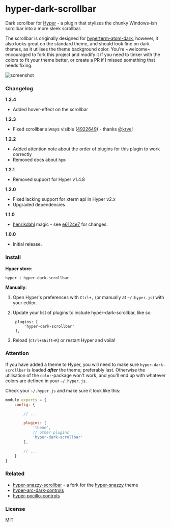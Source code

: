 # hyper-dark-scrollbar
Dark scrollbar for [Hyper](https://github.com/zeit/hyper) - a plugin that stylizes the chunky Windows-ish scrollbar into a more sleek scrollbar.

The scrollbar is originally designed for [hyperterm-atom-dark](https://github.com/mdo/hyperterm-atom-dark), however, it also looks great on the standard theme, and should look fine on dark themes, as it utilises the theme background color. You're ~welcome~ encouraged to fork this project and modify it if you need to tinker with the colors to fit your theme better, or create a PR if I missed something that needs fixing.

![screenshot](https://dev.moso.io/hyper/hyper-dark-scrollbar/screenshot.png)

### Changelog
**1.2.4**
- Added hover-effect on the scrollbar

**1.2.3**
- Fixed scrollbar always visible ([4922649](https://github.com/moso/hyper-dark-scrollbar/commit/4922649b3505980524d1d856651f330a98ac02ac)) - thanks [@krve](https://github.com/krve)!

**1.2.2**
- Added attention note about the order of plugins for this plugin to work correctly
- Removed docs about `hpm`

**1.2.1**
- Removed support for Hyper v1.4.8

**1.2.0**
- Fixed lacking support for xterm api in Hyper v2.x
- Upgraded dependencies

**1.1.0**
- [henrikdahl](https://github.com/henrikdahl) magic - see [e6124e7](https://github.com/moso/hyper-dark-scrollbar/commit/e6124e7640291940acf46883d4022bef900ada60) for changes.

**1.0.0**
- Initial release.

### Install

**Hyper store**:
```
hyper i hyper-dark-scrollbar
```

**Manually**:

1. Open Hyper's preferences with `Ctrl+,` (or manually at `~/.hyper.js`) with your editor.
2. Update your list of plugins to include hyper-dark-scrollbar, like so:

        plugins: [
            'hyper-dark-scrollbar'
        ],

3. Reload (`Ctrl+Shift+R`) or restart Hyper and voila!

### Attention

If you have added a theme to Hyper, you will need to make sure `hyper-dark-scrollbar` is loaded **_after_** the theme; preferably last. Otherwise the utilisation of the `color`-package won't work, and you'll end up with whatever colors are defined in your `~/.hyper.js`.

Check your `~/.hyper.js` and make sure it look like this:

```javascript
module.exports = {
    config: {

        // ...

        plugins: [
            'theme',
            // other plugins
            'hyper-dark-scrollbar'
        ],

        // ...
    }
}
```

### Related

- [hyper-snazzy-scrollbar](https://github.com/Stanzilla/hyper-dark-scrollbar) - a fork for the [hyper-snazzy](https://github.com/sindresorhus/hyper-snazzy) theme
- [hyper-arc-dark-controls](https://github.com/moso/hyper-arc-dark-controls)
- [hyper-pocillo-controls](https://github.com/moso/hyper-pocillo-controls)

### License

MIT

